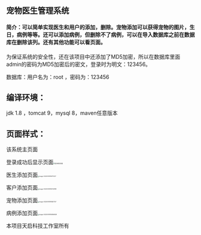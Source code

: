 ## 宠物医生管理系统

#### 简介：可以简单实现医生和用户的添加，删除。宠物添加可以获得宠物的图片，生日，病例等等。还可以添加病例，但删除不了病例，可以在导入数据库之前在数据库在删除该列。还有其他功能可以看页面。

为保证系统的安全性，还在该项目中还添加了MD5加密，所以在数据库里面admin的密码为MD5加密后的密文，登录时为明文：123456。

数据库：用户名为：root  ，密码为：123456

## 编译环境：

jdk 1.8   ，tomcat  9，mysql  8，maven任意版本

## 页面样式：

该系统主页面<img src="C:\Users\21383\AppData\Roaming\Typora\typora-user-images\image-20220510180243549.png" alt="" style="zoom: 25%;" />

登录成功后显示页面<img src="C:\Users\21383\AppData\Roaming\Typora\typora-user-images\image-20220510180608569.png" alt="登录成功页面" style="zoom:25%;" />

医生添加页面<img src="C:\Users\21383\AppData\Roaming\Typora\typora-user-images\image-20220510180712127.png" alt="image-20220510180712127" style="zoom:25%;" />

客户添加页面<img src="C:\Users\21383\AppData\Roaming\Typora\typora-user-images\image-20220510180724188.png" alt="image-20220510180724188" style="zoom:25%;" />

宠物添加页面<img src="C:\Users\21383\AppData\Roaming\Typora\typora-user-images\image-20220510180827127.png" alt="image-20220510180827127" style="zoom:25%;" />

病例添加页面<img src="C:\Users\21383\AppData\Roaming\Typora\typora-user-images\image-20220510180836828.png" alt="image-20220510180836828" style="zoom:25%;" />











本项目天启科技工作室所有





